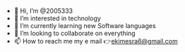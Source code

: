 - 👋 Hi, I’m @2005333
- 👀 I’m interested in technology
- 🌱 I’m currently learning new Software languages
- 💞️ I’m looking to collaborate on everything 
- 📫 How to reach me my e mail 👉ekimesra6@gmail.com 

<!---
2005333/2005333 is a ✨ special ✨ repository because its `README.md` (this file) appears on your GitHub profile.
You can click the Preview link to take a look at your changes.
--->
